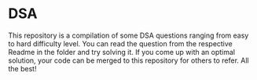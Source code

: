 # DSA

This repository is a compilation of some DSA questions ranging from easy to hard difficulty level. You can read the question from the respective Readme in the folder and try solving it. If you come up with an optimal solution, your code can be merged to this repository for others to refer. All the best!
